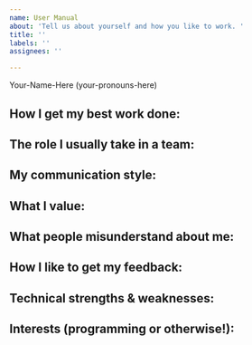 ```yaml
---
name: User Manual
about: 'Tell us about yourself and how you like to work. '
title: ''
labels: ''
assignees: ''

---
```


Your-Name-Here (your-pronouns-here)

## How I get my best work done:

## The role I usually take in a team:

## My communication style:

## What I value:

## What people misunderstand about me:

## How I like to get my feedback:

## Technical strengths & weaknesses:

## Interests (programming or otherwise!):

